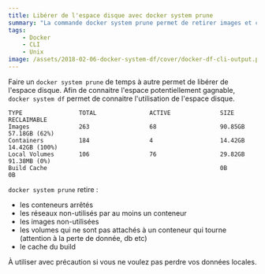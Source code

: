 ```yaml
---
title: Libérer de l'espace disque avec docker system prune
summary: "La commande docker system prune permet de retirer images et containers inutilisés"
tags:
    - Docker
    - CLI
    - Unix
image: /assets/2018-02-06-docker-system-df/cover/docker-df-cli-output.png
---
```

Faire un `docker system prune` de temps à autre permet de libérer de l'espace disque. Afin de connaitre l'espace potentiellement gagnable, `docker system df` permet de connaitre l'utilisation de l'espace disque.

```
TYPE                TOTAL               ACTIVE              SIZE                RECLAIMABLE
Images              263                 68                  90.85GB             57.18GB (62%)
Containers          184                 4                   14.42GB             14.42GB (100%)
Local Volumes       106                 76                  29.82GB             91.38MB (0%)
Build Cache                                                 0B                  0B
```

 `docker system prune` retire :
* les conteneurs arrêtés
* les réseaux non-utilisés par au moins un conteneur
* les images non-utilisées
* les volumes qui ne sont pas attachés à un conteneur qui tourne (attention à la perte de donnée, db etc)
* le cache du build

À utiliser avec précaution si vous ne voulez pas perdre vos données locales.
